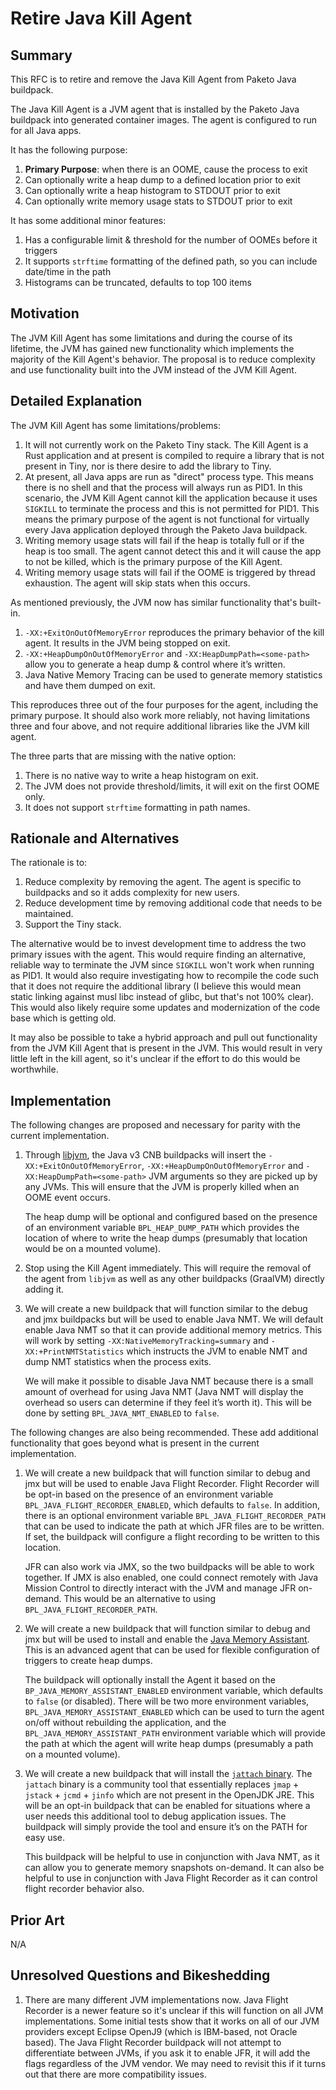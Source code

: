 # Retire Java Kill Agent

## Summary

This RFC is to retire and remove the Java Kill Agent from Paketo Java buildpack.

The Java Kill Agent is a JVM agent that is installed by the Paketo Java buildpack into generated container images. The agent is configured to run for all Java apps.

It has the following purpose:

1. **Primary Purpose**: when there is an OOME, cause the process to exit
2. Can optionally write a heap dump to a defined location prior to exit
3. Can optionally write a heap histogram to STDOUT prior to exit
4. Can optionally write memory usage stats to STDOUT prior to exit

It has some additional minor features:

1. Has a configurable limit & threshold for the number of OOMEs before it triggers
2. It supports `strftime` formatting of the defined path, so you can include date/time in the path
3. Histograms can be truncated, defaults to top 100 items

## Motivation

The JVM Kill Agent has some limitations and during the course of its lifetime, the JVM has gained new functionality which implements the majority of the Kill Agent's behavior. The proposal is to reduce complexity and use functionality built into the JVM instead of the JVM Kill Agent.

## Detailed Explanation

The JVM Kill Agent has some limitations/problems:

1. It will not currently work on the Paketo Tiny stack. The Kill Agent is a Rust application and at present is compiled to require a library that is not present in Tiny, nor is there desire to add the library to Tiny.
2. At present, all Java apps are run as "direct" process type. This means there is no shell and that the process will always run as PID1. In this scenario, the JVM Kill Agent cannot kill the application because it uses `SIGKILL` to terminate the process and this is not permitted for PID1. This means the primary purpose of the agent is not functional for virtually every Java application deployed through the Paketo Java buildpack.
3. Writing memory usage stats will fail if the heap is totally full or if the heap is too small. The agent cannot detect this and it will cause the app to not be killed, which is the primary purpose of the Kill Agent.
4. Writing memory usage stats will fail if the OOME is triggered by thread exhaustion. The agent will skip stats when this occurs.

As mentioned previously, the JVM now has similar functionality that's built-in.

1. `-XX:+ExitOnOutOfMemoryError` reproduces the primary behavior of the kill agent. It results in the JVM being stopped on exit.
2. `-XX:+HeapDumpOnOutOfMemoryError` and `-XX:HeapDumpPath=<some-path>` allow you to generate a heap dump & control where it’s written.
3. Java Native Memory Tracing can be used to generate memory statistics and have them dumped on exit.

This reproduces three out of the four purposes for the agent, including the primary purpose. It should also work more reliably, not having limitations three and four above, and not require additional libraries like the JVM kill agent.

The three parts that are missing with the native option:

1. There is no native way to write a heap histogram on exit.
2. The JVM does not provide threshold/limits, it will exit on the first OOME only.
3. It does not support `strftime` formatting in path names.

## Rationale and Alternatives

The rationale is to:

1. Reduce complexity by removing the agent. The agent is specific to buildpacks and so it adds complexity for new users.
2. Reduce development time by removing additional code that needs to be maintained.
3. Support the Tiny stack.

The alternative would be to invest development time to address the two primary issues with the agent. This would require finding an alternative, reliable way to terminate the JVM since `SIGKILL` won't work when running as PID1. It would also require investigating how to recompile the code such that it does not require the additional library (I believe this would mean static linking against musl libc instead of glibc, but that's not 100% clear). This would also likely require some updates and modernization of the code base which is getting old.

It may also be possible to take a hybrid approach and pull out functionality from the JVM Kill Agent that is present in the JVM. This would result in very little left in the kill agent, so it's unclear if the effort to do this would be worthwhile.

## Implementation

The following changes are proposed and necessary for parity with the current implementation.

1. Through [libjvm](https://github.com/paketo-buildpacks/libjvm/blob/ab0dbb0b2c8c9a537ebbf87c37e4d242c9fd1376/jvmkill.go#L35), the Java v3 CNB buildpacks will insert the `-XX:+ExitOnOutOfMemoryError`, `-XX:+HeapDumpOnOutOfMemoryError` and `-XX:HeapDumpPath=<some-path>` JVM arguments so they are picked up by any JVMs. This will ensure that the JVM is properly killed when an OOME event occurs.

    The heap dump will be optional and configured based on the presence of an environment variable `BPL_HEAP_DUMP_PATH` which provides the location of where to write the heap dumps (presumably that location would be on a mounted volume).

2. Stop using the Kill Agent immediately. This will require the removal of the agent from `libjvm` as well as any other buildpacks (GraalVM) directly adding it.

3. We will create a new buildpack that will function similar to the debug and jmx buildpacks but will be used to enable Java NMT. We will default enable Java NMT so that it can provide additional memory metrics. This will work by setting `-XX:NativeMemoryTracking=summary` and `-XX:+PrintNMTStatistics` which instructs the JVM to enable NMT and dump NMT statistics when the process exits.

    We will make it possible to disable Java NMT because there is a small amount of overhead for using Java NMT (Java NMT will display the overhead so users can determine if they feel it’s worth it). This will be done by setting `BPL_JAVA_NMT_ENABLED` to `false`.

The following changes are also being recommended. These add additional functionality that goes beyond what is present in the current implementation.

1. We will create a new buildpack that will function similar to debug and jmx but will be used to enable Java Flight Recorder. Flight Recorder will be opt-in based on the presence of an environment variable `BPL_JAVA_FLIGHT_RECORDER_ENABLED`, which defaults to `false`. In addition, there is an optional environment variable `BPL_JAVA_FLIGHT_RECORDER_PATH` that can be used to indicate the path at which JFR files are to be written. If set, the buildpack will configure a flight recording to be written to this location.

    JFR can also work via JMX, so the two buildpacks will be able to work together. If JMX is also enabled, one could connect remotely with Java Mission Control to directly interact with the JVM and manage JFR on-demand. This would be an alternative to using `BPL_JAVA_FLIGHT_RECORDER_PATH`.

2. We will create a new buildpack that will function similar to debug and jmx but will be used to install and enable the [Java Memory Assistant](https://github.com/SAP/java-memory-assistant). This is an advanced agent that can be used for flexible configuration of triggers to create heap dumps.

    The buildpack will optionally install the Agent it based on the `BP_JAVA_MEMORY_ASSISTANT_ENABLED` environment variable, which defaults to `false` (or disabled). There will be two more environment variables, `BPL_JAVA_MEMORY_ASSISTANT_ENABLED` which can be used to turn the agent on/off without rebuilding the application, and the `BPL_JAVA_MEMORY_ASSISTANT_PATH` environment variable which will provide the path at which the agent will write heap dumps (presumably a path on a mounted volume).

3. We will create a new buildpack that will install the [`jattach` binary](https://github.com/apangin/jattach). The `jattach` binary is a community tool that essentially replaces `jmap` + `jstack` + `jcmd` + `jinfo` which are not present in the OpenJDK JRE. This will be an opt-in buildpack that can be enabled for situations where a user needs this additional tool to debug application issues. The buildpack will simply provide the tool and ensure it’s on the PATH for easy use.

    This buildpack will be helpful to use in conjunction with Java NMT, as it can allow you to generate memory snapshots on-demand. It can also be helpful to use in conjunction with Java Flight Recorder as it can control flight recorder behavior also.

## Prior Art

N/A

## Unresolved Questions and Bikeshedding

1. There are many different JVM implementations now. Java Flight Recorder is a newer feature so it's unclear if this will function on all JVM implementations. Some initial tests show that it works on all of our JVM providers except Eclipse OpenJ9 (which is IBM-based, not Oracle based). The Java Flight Recorder buildpack will not attempt to differentiate between JVMs, if you ask it to enable JFR, it will add the flags regardless of the JVM vendor. We may need to revisit this if it turns out that there are more compatibility issues.

